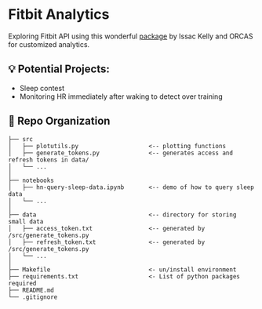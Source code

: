 # Fitbit Analytics

Exploring Fitbit API using this wonderful [package](https://pypi.org/project/fitbit/) by Issac Kelly and ORCAS for customized analytics.

:bulb: Potential Projects:
--------------------------------
- Sleep contest
- Monitoring HR immediately after waking to detect over training


:open_file_folder: Repo Organization
--------------------------------

    ├── src                
    │   ├── plotutils.py                    <-- plotting functions
    │   ├── generate_tokens.py              <-- generates access and refresh tokens in data/   
    │   └── ...
    │     
    ├── notebooks          
    │   ├── hn-query-sleep-data.ipynb       <-- demo of how to query sleep data   
    │   └── ...
    │    
    ├── data                                <-- directory for storing small data
    │   ├── access_token.txt                <-- generated by /src/generate_tokens.py      
    │   ├── refresh_token.txt               <-- generated by /src/generate_tokens.py      
    │   └── ...                                          
    │
    ├── Makefile                            <- un/install environment 
    ├── requirements.txt                    <- List of python packages required     
    ├── README.md
    └── .gitignore  
